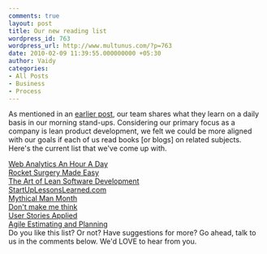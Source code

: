 ```yaml
---
comments: true
layout: post
title: Our new reading list
wordpress_id: 763
wordpress_url: http://www.multunus.com/?p=763
date: 2010-02-09 11:39:55.000000000 +05:30
author: Vaidy
categories:
- All Posts
- Business
- Process
---
```

As mentioned in an <a href="http://www.multunus.com/2010/01/our-pragmatic-processes/">earlier post</a>, our team shares what they learn on a daily basis in our morning stand-ups. Considering our primary focus as a company is lean product development, we felt we could be more aligned with our goals if each of us read books [or blogs] on related subjects. Here's the current list that we've come up with.
<div><a href="http://www.amazon.com/Web-Analytics-Hour-Avinash-Kaushik/dp/0470130652" target="_blank">Web Analytics An Hour A Day</a></div>
<div><a href="http://www.amazon.com/Rocket-Surgery-Made-Easy-Yourself/dp/0321657292" target="_blank">Rocket Surgery Made Easy</a></div>
<div><a href="http://www.amazon.com/Art-Lean-Software-Development-Incremental/dp/0596517319" target="_blank">The Art of Lean Software Development</a></div>
<div><a href="http://startuplessonslearned.com/" target="_blank">StartUpLessonsLearned.com</a></div>
<div><a href="http://www.amazon.com/Mythical-Man-Month-Software-Engineering-Anniversary/dp/0201835959" target="_blank">Mythical Man Month</a></div>
<div><a href="http://www.amazon.com/Think-Common-Sense-Approach-Usability/dp/0789723107" target="_blank">Don't make me think</a></div>
<div><a href="http://www.amazon.com/User-Stories-Applied-Software-Development/dp/0321205685" target="_blank">User Stories Applied</a></div>
<div><a href="http://www.amazon.com/Agile-Estimating-Planning-Mike-Cohn/dp/0131479415" target="_blank">Agile Estimating and Planning</a></div>
Do you like this list? Or not? Have suggestions for more? Go ahead, talk to us in the comments below. We'd LOVE to hear from you.
